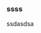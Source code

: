 <script src="https://cdnjs.cloudflare.com/ajax/libs/hammer.js/2.0.8/hammer.min.js"></script>
<script src="https://cdnjs.cloudflare.com/ajax/libs/Chart.js/2.8.0/Chart.bundle.min.js"></script>
<script src="https://cdnjs.cloudflare.com/ajax/libs/chartjs-plugin-zoom/0.6.6/chartjs-plugin-zoom.js"></script>
<script src="https://cdn.jsdelivr.net/npm/chartjs-plugin-datalabels@0.7.0"></script>

### ssss
ssdasdsa

<div style="width:75%">
	<canvas id="canvas"></canvas>
</div>
<script>
	function trim(str, chars) {
		return ltrim(rtrim(str, chars), chars);
	}

	function ltrim(str, chars) {
		chars = chars || "\\s";
		return str.replace(new RegExp("^[" + chars + "]+", "g"), "");
	}

	function rtrim(str, chars) {
		chars = chars || "\\s";
		return str.replace(new RegExp("[" + chars + "]+$", "g"), "");
	}
	function loaddata(loadoption) {
		var xhttp = new XMLHttpRequest();
		xhttp.onreadystatechange = function () {
			if (xhttp.readyState == 4 && xhttp.status == 200) {
				var xmlDoc = xhttp.responseXML;
				var xZ, xN, xHalflife, xP0n, xP1n, xP2n, xP3n, xPn, xMassE, xS1n, xQb;
				xZ = xmlDoc.getElementsByTagName("Z");
				xN = xmlDoc.getElementsByTagName("N");
				xHalflife = xmlDoc.getElementsByTagName("Halflife");
				xP0n = xmlDoc.getElementsByTagName("P0n");
				xP1n = xmlDoc.getElementsByTagName("P1n");
				xP2n = xmlDoc.getElementsByTagName("P2n");
				xP3n = xmlDoc.getElementsByTagName("P3n");
				xPn = xmlDoc.getElementsByTagName("Pn");
				xMassE = xmlDoc.getElementsByTagName("Mass_excess");
				xQb = xmlDoc.getElementsByTagName("Qb");
				xS1n = xmlDoc.getElementsByTagName("S1n");
				var isodata = [];
				var stabledata = [];
				var labelsdata_tooltips0 = [];
				var labelsdata_tooltips1 = [];
				var labelsdata_tooltips2 = [];
				var labelsdata_tooltips3 = [];
				var labelsdata_tooltips4 = [];
				var labelsdata_tooltips5 = [];
				var labelsdata_tooltips6 = [];
				var labelsdata_tooltips7 = [];
				var labelsdata_tooltips8 = [];
				var labelsdata_iso = [];
				var ele = ["H", "He", "Li", "Be", "B", "C", "N", "O", "F", "Ne", "Na", "Mg", "Al", "Si", "P", "S", "Cl", "Ar", "K", "Ca", "Sc", "Ti", "V", "Cr", "Mn", "Fe", "Co", "Ni", "Cu", "Zn", "Ga", "Ge", "As",
					"Se", "Br", "Kr", "Rb", "Sr", "Y", "Zr", "Nb", "Mo", "Tc", "Ru", "Rh", "Pd", "Ag", "Cd", "In", "Sn", "Sb", "Te", "I", "Xe", "Cs", "Ba", "La", "Ce", "Pr", "Nd", "Pm", "Sm", "Eu", "Gd", "Tb", "Dy",
					"Ho", "Er", "Tm", "Yb", "Lu", "Hf", "Ta", "W", "Re", "Os", "Ir", "Pt", "Au", "Hg", "Tl", "Pb", "Bi", "Po", "At", "Rn", "Fr", "Ra", "Ac", "Th", "Pa", "U", "Np", "Pu", "Am", "Cm", "Bk", "Cf", "Es",
					"Fm", "Md", "No", "Lr", "Rf", "Db", "Sg", "Bh", "Hs", "Mt", "Ds", "Rg", "Cn", "Nh", "Fl", "Mc", "Lv", "Ts", "Og"];
				var stableiso = [[1, 0], [1, 1], [2, 1], [2, 2], [3, 3], [3, 4], [4, 5], [5, 5], [5, 6], [6, 6], [6, 7], [7, 7], [7, 8], [8, 8], [8, 9], [8, 10], [9, 10], [10, 10], [10, 11], [10, 12],
				[11, 12], [12, 12], [12, 13], [12, 14], [13, 14], [14, 14], [14, 15], [14, 16], [15, 16], [16, 16], [16, 17], [16, 18], [16, 20], [17, 18], [17, 20], [18, 18],
				[18, 20], [18, 22], [19, 20], [19, 21], [19, 22], [20, 20], [20, 22], [20, 23], [20, 24], [20, 26], [20, 28], [21, 24], [22, 24], [22, 25], [22, 26], [22, 27],
				[22, 28], [23, 27], [23, 28], [24, 26], [24, 28], [24, 29], [24, 30], [25, 30], [26, 28], [26, 30], [26, 31], [26, 32], [27, 32], [28, 30], [28, 32], [28, 33],
				[28, 34], [28, 36], [29, 34], [29, 36], [30, 34], [30, 36], [30, 37], [30, 38], [30, 40], [31, 38], [31, 40], [32, 38], [32, 40], [32, 41], [32, 42], [32, 44],
				[33, 42], [34, 40], [34, 42], [34, 43], [34, 44], [34, 46], [34, 48], [35, 44], [35, 46], [36, 42], [36, 44], [36, 46], [36, 47], [36, 48], [36, 50], [37, 48],
				[37, 50], [38, 46], [38, 48], [38, 49], [38, 50], [39, 50], [40, 50], [40, 51], [40, 52], [40, 54], [40, 56], [41, 52], [42, 50], [42, 52], [42, 53], [42, 54],
				[42, 55], [42, 56], [42, 58], [44, 52], [44, 54], [44, 55], [44, 56], [44, 57], [44, 58], [44, 60], [45, 58], [46, 56], [46, 58], [46, 59], [46, 60], [46, 62],
				[46, 64], [47, 60], [47, 62], [48, 58], [48, 60], [48, 62], [48, 63], [48, 64], [48, 65], [48, 66], [48, 68], [49, 64], [49, 66], [50, 62], [50, 64], [50, 65],
				[50, 66], [50, 67], [50, 68], [50, 69], [50, 70], [50, 72], [50, 74], [51, 70], [51, 72], [52, 68], [52, 70], [52, 71], [52, 72], [52, 73], [52, 74], [52, 76],
				[52, 78], [53, 74], [54, 70], [54, 72], [54, 74], [54, 75], [54, 76], [54, 77], [54, 78], [54, 80], [54, 82], [55, 78], [56, 74], [56, 76], [56, 78], [56, 79],
				[56, 80], [56, 81], [56, 82], [57, 81], [57, 82], [58, 78], [58, 80], [58, 82], [58, 84], [59, 82], [60, 82], [60, 83], [60, 84], [60, 85], [60, 86], [60, 88],
				[60, 90], [62, 82], [62, 85], [62, 86], [62, 87], [62, 88], [62, 90], [62, 92], [63, 88], [63, 90], [64, 88], [64, 90], [64, 91], [64, 92], [64, 93], [64, 94],
				[64, 96], [65, 94], [66, 90], [66, 92], [66, 94], [66, 95], [66, 96], [66, 97], [66, 98], [67, 98], [68, 94], [68, 96], [68, 98], [68, 99], [68, 100], [68, 102],
				[69, 100], [70, 98], [70, 100], [70, 101], [70, 102], [70, 103], [70, 104], [70, 106], [71, 104], [71, 105], [72, 102], [72, 104], [72, 105], [72, 106], [72, 107],
				[72, 108], [73, 107], [73, 108], [74, 106], [74, 108], [74, 109], [74, 110], [74, 112], [75, 110], [75, 112], [76, 108], [76, 110], [76, 111], [76, 112], [76, 113],
				[76, 114], [76, 116], [77, 114], [77, 116], [78, 112], [78, 114], [78, 116], [78, 117], [78, 118], [78, 120], [79, 118], [80, 116], [80, 118], [80, 119], [80, 120],
				[80, 121], [80, 122], [80, 124], [81, 122], [81, 124], [82, 122], [82, 124], [82, 125], [82, 126], [83, 126], [90, 142], [92, 143], [92, 146]];

				var labelsdata_iso_stable = [];

				for (var i = 0; i < 286; i++) {
					stabledata.push({
						x: stableiso[i][1],
						y: stableiso[i][0]
					});
					var ZZ = stableiso[i][0];
					var AA = stableiso[i][1] + ZZ;
					labelsdata_iso_stable.push(AA.toString() + ele[ZZ-1]);
				}
				for (var i = 0; i < xZ.length; i++) {
					isodata.push({
						x: xN[i].childNodes[0].nodeValue,
						y: xZ[i].childNodes[0].nodeValue
					});
					var Z = parseInt(xZ[i].childNodes[0].nodeValue);
					var A = parseInt(xN[i].childNodes[0].nodeValue) + Z;
					labelsdata_iso.push(A.toString() + ele[Z - 1]);
					labelsdata_tooltips0.push("T1/2 = " + (parseFloat(xHalflife[i].childNodes[0].nodeValue)*1000).toFixed(4) + " ms");
					labelsdata_tooltips1.push("P0n = " + (parseFloat(xP0n[i].childNodes[0].nodeValue) * 100).toFixed(2) + " %");
					labelsdata_tooltips2.push("P1n = " + (parseFloat(xP1n[i].childNodes[0].nodeValue) * 100).toFixed(2) + " %");
					labelsdata_tooltips3.push("P2n = " + (parseFloat(xP2n[i].childNodes[0].nodeValue) * 100).toFixed(2) + " %");
					labelsdata_tooltips4.push("P3n = " + (parseFloat(xP3n[i].childNodes[0].nodeValue) * 100).toFixed(2) + " %");
					labelsdata_tooltips5.push("Pn = " + (parseFloat(xPn[i].childNodes[0].nodeValue) * 100).toFixed(2) + " %");
					labelsdata_tooltips6.push("Mass Excess = " + (parseFloat(xMassE[i].childNodes[0].nodeValue)).toFixed(2) + " MeV");
					labelsdata_tooltips7.push("Q beta = " + (parseFloat(xQb[i].childNodes[0].nodeValue)).toFixed(2) + " MeV");
					labelsdata_tooltips8.push("Q beta 1n = " + (parseFloat(xQb[i].childNodes[0].nodeValue) - parseFloat(xS1n[i].childNodes[0].nodeValue)).toFixed(2) + " MeV");
				}
				//! load things
				var ctx = document.getElementById('canvas').getContext('2d');
				window.myScatter = new Chart(ctx, {
					type: 'scatter',
					data: {
						labels_tooltips0: labelsdata_tooltips0,
						labels_tooltips1: labelsdata_tooltips1,
						labels_tooltips2: labelsdata_tooltips2,
						labels_tooltips3: labelsdata_tooltips3,
						labels_tooltips4: labelsdata_tooltips4,
						labels_tooltips5: labelsdata_tooltips5,
						labels_tooltips6: labelsdata_tooltips6,
						labels_tooltips7: labelsdata_tooltips7,
						labels_tooltips8: labelsdata_tooltips8,
						labels_iso: labelsdata_iso,
						labels_iso_stable: labelsdata_iso_stable,
						datasets: [
							{
								label: 'radioactive',
								backgroundColor: '#FF0000',
								data: isodata,
								pointRadius: 10,
								pointStyle: 'rect',
								pointBackgroundColor: '#FF0000'
							},
							{
								label: 'stable',
								backgroundColor: '#000000',
								data: stabledata,
								pointRadius: 10,
								pointStyle: 'rect',
								pointBackgroundColor: '#000000'
							}
						]
					},
					options: {
						scales:{
							yAxes: [{
								scaleLabel:{
									display: true,
									labelString: 'Atomic number Z'
								}
							}],
							xAxes: [{
								scaleLabel:{
									display: true,
									labelString: 'Neutron number N'
								}
							}],
						},
						tooltips: {
							mode: 'single',
							callbacks: {
								label: function (tooltipItem, data) {
									var label=[];
									if (tooltipItem.datasetIndex == 0) {
										label.push(data.labels_iso[tooltipItem.index]);
										label.push(data.labels_tooltips0[tooltipItem.index]);
										label.push(data.labels_tooltips1[tooltipItem.index]);
										label.push(data.labels_tooltips2[tooltipItem.index]);
										label.push(data.labels_tooltips3[tooltipItem.index]);
										label.push(data.labels_tooltips4[tooltipItem.index]);
										label.push(data.labels_tooltips5[tooltipItem.index]);
										label.push(data.labels_tooltips6[tooltipItem.index]);
										label.push(data.labels_tooltips7[tooltipItem.index]);
										label.push(data.labels_tooltips8[tooltipItem.index]);
									}else{
										label.push(data.labels_iso_stable[tooltipItem.index]);
									}
									
									return label;
								}
							}
						},
						plugins: {
							datalabels: {
								formatter: function (value, ctx) {
									if (ctx.datasetIndex == 0) {
										return ctx.chart.data.labels_iso[ctx.dataIndex];
									}else{
										return "";
									}
								}
							}
						},
						pan: {
							enabled: true,
							mode: 'xy',
						},
						zoom: {
							enabled: true,
							mode: 'xy', // or 'x' for "drag" version
						}
					}
				});
			}
		};
		if (loadoption == "hfb") {
			xhttp.open("GET", "https://ribf.riken.jp/~phong/mysite/_site/files/Mennik.2014.xml", true);
		} else if (loadoption == "ktuy") {
			xhttp.open("GET", "https://ribf.riken.jp/~phong/mysite/_site/files/KTUY05.xml", true);
		} else {
			xhttp.open("GET", "https://ribf.riken.jp/~phong/mysite/_site/files/Moller.2003.xml", true);
		}
		xhttp.send();
	}
	window.onload = function () {
		loaddata('edm');
	};
</script>
